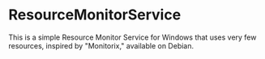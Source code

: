 # ResourceMonitorService
This is a simple Resource Monitor Service for Windows that uses very few resources, inspired by "Monitorix," available on Debian.
